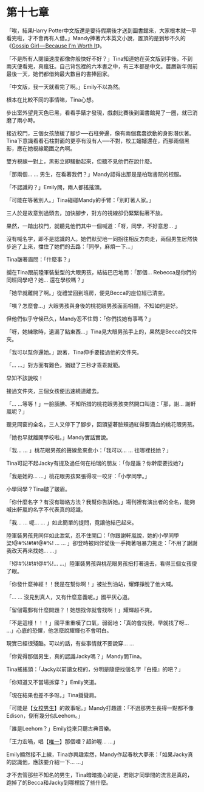 # 第十七章

「唉，結果Harry Potter中文版還是要待假期後才送到圖書館來，大家根本就一早看完啦，才不會再有人借。」Mandy捧著六本英文小說，置頂的是到埗不久的《[Gossip Girl — Because I’m Worth It](http://gossipgirl.wikia.com/wiki/Because_I%27m_Worth_It)》。

「不是所有人閱讀速度都像你般快好不好？」Tina知道她在英文版到手後，不到兩天便看完，真瘋狂。自己背包裡的六本書之中，有三本都是中文。農曆新年假前最後一天，她們都借夠最大數目的書捧回家。

「中文版，我一天就看完了啊。」Emily不以為然。

根本在比較不同的事情嘛，Tina心想。

步出室外望見天色已黑，看看手錶才發現，戲劇比賽後到圖書館晃了一圈，就已消磨了兩小時。

接近校門，三個女孩放緩了腳步──石柱旁邊，像有兩個蠢蠢欲動的身影潛伏著。Tina下意識看看石柱對面的更亭有沒有人──不對，校工嬸嬸還在，而那兩個黑影，應在她視線範圍之內啊。

雙方視線一對上，黑影立即騷動起來，但聽不見他們在說什麼。

「那兩個… … 男生，在看著我們？」Mandy認得出那是是柏瑞書院的校服。

「不認識的？」Emily問，兩人都搖搖頭。

「可能在等著別人。」Tina碰碰Mandy的手臂：「別盯著人家。」

三人於是故意別過頭去，加快腳步，對方的視線卻仍緊緊黏著不放。

果然，一踏出校門，就聽見他們其中一個喊道：「呀，同學，不好意思… 」

沒有喊名字，即不是認識的人。她們默契地一同拐往相反方向走，兩個男生居然快步追了上來，擋住了她們的去路：「同學，麻煩一下…」

Tina皺著眉問：「什麼事？」

攔在Tina跟前陸軍裝髮型的大眼男孩，結結巴巴地問：「那個… Rebecca是你們的同班同學吧？她… 還在學校嗎？」

「她早就離開了啊。」從禮堂回到班房，便見Becca的座位經已清空。

「咦？怎麼會…」大眼男孩與身後的桃花眼男孩面面相覻，不知如何是好。

但他們似乎守候已久，Mandy忍不住問：「你們找她有事嗎？」

「呀，她練歌時，遺漏了點東西…」Tina見大眼男孩手上的，果然是Becca的文件夾。

「我可以幫你還她。」說著，Tina伸手要接過他的文件夾。

「… …」對方面有難色，猶疑了三秒才乖乖就範。

早知不該說唉！

接過文件夾，三個女孩便迅速繞道離去。

「… …等等！」一臉腼腆、不知所措的桃花眼男孩突然開口叫道：「那，謝… 謝軒嵐呢？」

聽見同窗的全名，三人又停下了腳步，回頭望著臉頰通紅得要滴血的桃花眼男孩。

「她也早就離開學校啦。」Mandy實話實說。

「我… … 」桃花眼男孩的聲線愈來愈小：「我可以… … 往哪裡找她？」

Tina可記不起Jacky有提及過任何在柏瑞的朋友：「你是誰？你幹麼要找她?」

「我是她的… …」桃花眼男孩緊張得咬一咬牙：「小學同學。」

小學同學？Tina皺了皺眉。

「你什麼名字？有沒有聯絡方法？我幫你告訴她。」場刊裡有演出者的全名，能夠喊出軒嵐的名字不代表真的認識。

「我… … 呃… … 」如此簡單的提問，竟讓他結巴起來。

陸軍裝男孩見同伴如此泄氣，忍不住開口：「你跟謝軒嵐說，她的小學同學梁!@\#%!\#$!\#$!@\#%! … … 」卻登時被同伴從後一手掩著咀暴力拖走：「不用了謝謝我改天再來找她… …」

「!@\#%!\#$!\#$!@\#%!… …」陸軍裝男孩與桃花眼男孩扭打著遠去，看得三個女孩傻了眼。

「你發什麼神經！！我是在幫你啊！」被扯到油站，耀輝掙脫了他大喊。

「… … 沒見到真人，又有什麼意義呢。」國平灰心道。

「留個電郵有什麼問題？！她想找你就會找啊！」耀輝超不爽。

「不是這樣！！！」國平重重嘆了口氣，弱弱地：「真的會找我，早就找了呀… …」心底的恐懼，他怎麼說耀輝也不會明白。

現實已經很殘酷。可以的話，有些事情就不要說穿… …

「你覺得那個男生，真的認識Jacky嗎？」Mandy問Tina。

Tina搖搖頭：「Jacky以前讀女校的，分明是隨便找個名字『白撞』的吧？」

「你知道又不當場拆穿？」Emily笑道。

「現在結果也差不多呀。」Tina聳聳肩。

「可能是【[女校男生](https://www.youtube.com/watch?v=a_3SgXMgQJU)】的故事呢。」Mandy打趣道：「不過那男生長得一點都不像Edison，倒有幾分似Leehom。」

「誰是Leehom？」Emily從來只聽古典音樂。

「王力宏喎，唱【[唯一](https://youtu.be/P7Qv4AV_StM)】那個哩？超帥喔… …」

Emily顯然接不上線，Tina亦興趣索然，Mandy作起春秋大夢來：「如果Jacky真的認識他，應該要介紹一下… …」

才不去管那些不知名的男生，Tina暗暗擔心的是，若剛才同學間的流言是真的，跑掉了的Becca和Jacky到哪裡說了些什麼。

